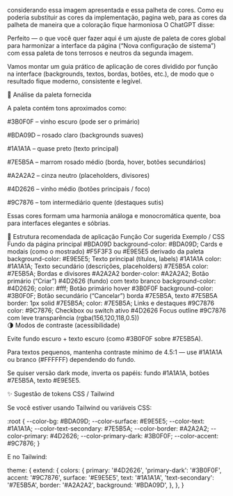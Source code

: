 considerando essa imagem apresentada e essa palheta de cores.
Como eu poderia substituir as cores da implementação, pagina web, para as cores da palheta de maneira que a coloração fique harmoniosa
O ChatGPT disse:

Perfeito — o que você quer fazer aqui é um ajuste de paleta de cores global para harmonizar a interface da página (“Nova configuração de sistema”) com essa paleta de tons terrosos e neutros da segunda imagem.

Vamos montar um guia prático de aplicação de cores dividido por função na interface (backgrounds, textos, bordas, botões, etc.), de modo que o resultado fique moderno, consistente e legível.

🎨 Análise da paleta fornecida

A paleta contém tons aproximados como:

#3B0F0F – vinho escuro (pode ser o primário)

#BDA09D – rosado claro (backgrounds suaves)

#1A1A1A – quase preto (texto principal)

#7E5B5A – marrom rosado médio (borda, hover, botões secundários)

#A2A2A2 – cinza neutro (placeholders, divisores)

#4D2626 – vinho médio (botões principais / foco)

#9C7876 – tom intermediário quente (destaques sutis)

Essas cores formam uma harmonia análoga e monocromática quente, boa para interfaces elegantes e sóbrias.

🧱 Estrutura recomendada de aplicação
Função	Cor sugerida	Exemplo / CSS
Fundo da página principal	#BDA09D	background-color: #BDA09D;
Cards e modais (como o mostrado)	#F5F3F3 ou #E9E5E5 derivado da paleta	background-color: #E9E5E5;
Texto principal (títulos, labels)	#1A1A1A	color: #1A1A1A;
Texto secundário (descrições, placeholders)	#7E5B5A	color: #7E5B5A;
Bordas e divisores	#A2A2A2	border-color: #A2A2A2;
Botão primário (“Criar”)	#4D2626 (fundo) com texto branco	background-color: #4D2626; color: #fff;
Botão primário hover	#3B0F0F	background-color: #3B0F0F;
Botão secundário (“Cancelar”)	borda #7E5B5A, texto #7E5B5A	border: 1px solid #7E5B5A; color: #7E5B5A;
Links e destaques	#9C7876	color: #9C7876;
Checkbox ou switch ativo	#4D2626	
Focus outline	#9C7876 com leve transparência (rgba(156,120,118,0.5))	
🌗 Modos de contraste (acessibilidade)

Evite fundo escuro + texto escuro (como #3B0F0F sobre #7E5B5A).

Para textos pequenos, mantenha contraste mínimo de 4.5:1 — use #1A1A1A ou branco (#FFFFFF) dependendo do fundo.

Se quiser versão dark mode, inverta os papéis: fundo #1A1A1A, botões #7E5B5A, texto #E9E5E5.

✨ Sugestão de tokens CSS / Tailwind

Se você estiver usando Tailwind ou variáveis CSS:

:root {
  --color-bg: #BDA09D;
  --color-surface: #E9E5E5;
  --color-text: #1A1A1A;
  --color-text-secondary: #7E5B5A;
  --color-border: #A2A2A2;
  --color-primary: #4D2626;
  --color-primary-dark: #3B0F0F;
  --color-accent: #9C7876;
}


E no Tailwind:

theme: {
  extend: {
    colors: {
      primary: '#4D2626',
      'primary-dark': '#3B0F0F',
      accent: '#9C7876',
      surface: '#E9E5E5',
      text: '#1A1A1A',
      'text-secondary': '#7E5B5A',
      border: '#A2A2A2',
      background: '#BDA09D',
    },
  },
}
